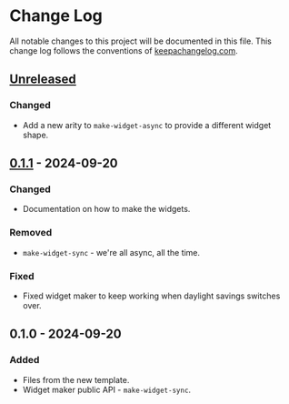 # Change Log
All notable changes to this project will be documented in this file. This change log follows the conventions of [keepachangelog.com](http://keepachangelog.com/).

## [Unreleased]
### Changed
- Add a new arity to `make-widget-async` to provide a different widget shape.

## [0.1.1] - 2024-09-20
### Changed
- Documentation on how to make the widgets.

### Removed
- `make-widget-sync` - we're all async, all the time.

### Fixed
- Fixed widget maker to keep working when daylight savings switches over.

## 0.1.0 - 2024-09-20
### Added
- Files from the new template.
- Widget maker public API - `make-widget-sync`.

[Unreleased]: https://sourcehost.site/your-name/clojure-introduction/compare/0.1.1...HEAD
[0.1.1]: https://sourcehost.site/your-name/clojure-introduction/compare/0.1.0...0.1.1
